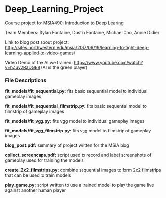 # Deep_Learning_Project
Course project for MSIA490: Introduction to Deep Learing

Team Members: Dylan Fontaine, Dustin Fontaine, Michael Cho, Annie Didier

Link to blog post about project: http://sites.northwestern.edu/msia/2017/09/19/learning-to-fight-deep-learning-applied-to-video-games/

Video Demo of the AI we trained: https://www.youtube.com/watch?v=hZuv2RaDGE8 (AI is the green player)

### File Descriptions
**fit_models/fit_sequential.py:** fits basic sequential model to individual gameplay images

**fit_models/fit_sequential_filmstrip.py:** fits basic sequential model to filmstrip of gameplay images

**fit_models/fit_vgg.py:** fits vgg model to individual gameplay images

**fit_models/fit_vgg_filmstrip.py:** fits vgg model to filmstrip of gameplay images

**blog_post.pdf:** summary of project written for the MSiA blog

**collect_screencaps.pdf:** script used to record and label screenshots of gameplay used for training the models

**create_2x2_filmstrips.py:** combine sequential images to form 2x2 filmstrips that can be used to train models

**play_game.py:** script written to use a trained model to play the game live against another human player



